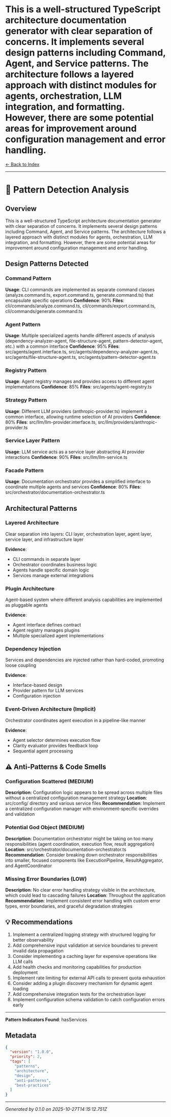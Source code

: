 # This is a well-structured TypeScript architecture documentation generator with clear separation of concerns. It implements several design patterns including Command, Agent, and Service patterns. The architecture follows a layered approach with distinct modules for agents, orchestration, LLM integration, and formatting. However, there are some potential areas for improvement around configuration management and error handling.

[← Back to Index](./index.md)

---

# 🎨 Pattern Detection Analysis

## Overview
This is a well-structured TypeScript architecture documentation generator with clear separation of concerns. It implements several design patterns including Command, Agent, and Service patterns. The architecture follows a layered approach with distinct modules for agents, orchestration, LLM integration, and formatting. However, there are some potential areas for improvement around configuration management and error handling.

## Design Patterns Detected

### Command Pattern
**Usage**: CLI commands are implemented as separate command classes (analyze.command.ts, export.command.ts, generate.command.ts) that encapsulate specific operations
**Confidence**: 90%
**Files**: cli/commands/analyze.command.ts, cli/commands/export.command.ts, cli/commands/generate.command.ts

### Agent Pattern
**Usage**: Multiple specialized agents handle different aspects of analysis (dependency-analyzer-agent, file-structure-agent, pattern-detector-agent, etc.) with a common interface
**Confidence**: 95%
**Files**: src/agents/agent.interface.ts, src/agents/dependency-analyzer-agent.ts, src/agents/file-structure-agent.ts, src/agents/pattern-detector-agent.ts

### Registry Pattern
**Usage**: Agent registry manages and provides access to different agent implementations
**Confidence**: 85%
**Files**: src/agents/agent-registry.ts

### Strategy Pattern
**Usage**: Different LLM providers (anthropic-provider.ts) implement a common interface, allowing runtime selection of AI providers
**Confidence**: 80%
**Files**: src/llm/llm-provider.interface.ts, src/llm/providers/anthropic-provider.ts

### Service Layer Pattern
**Usage**: LLM service acts as a service layer abstracting AI provider interactions
**Confidence**: 90%
**Files**: src/llm/llm-service.ts

### Facade Pattern
**Usage**: Documentation orchestrator provides a simplified interface to coordinate multiple agents and services
**Confidence**: 80%
**Files**: src/orchestrator/documentation-orchestrator.ts


## Architectural Patterns

### Layered Architecture
Clear separation into layers: CLI layer, orchestration layer, agent layer, service layer, and infrastructure layer

**Evidence**:
- CLI commands in separate layer
- Orchestrator coordinates business logic
- Agents handle specific domain logic
- Services manage external integrations

### Plugin Architecture
Agent-based system where different analysis capabilities are implemented as pluggable agents

**Evidence**:
- Agent interface defines contract
- Agent registry manages plugins
- Multiple specialized agent implementations

### Dependency Injection
Services and dependencies are injected rather than hard-coded, promoting loose coupling

**Evidence**:
- Interface-based design
- Provider pattern for LLM services
- Configuration injection

### Event-Driven Architecture (Implicit)
Orchestrator coordinates agent execution in a pipeline-like manner

**Evidence**:
- Agent selector determines execution flow
- Clarity evaluator provides feedback loop
- Sequential agent processing



## ⚠️ Anti-Patterns & Code Smells

### Configuration Scattered (MEDIUM)
**Description**: Configuration logic appears to be spread across multiple files without a centralized configuration management strategy
**Location**: src/config/ directory and various service files
**Recommendation**: Implement a centralized configuration manager with environment-specific overrides and validation

### Potential God Object (MEDIUM)
**Description**: Documentation orchestrator might be taking on too many responsibilities (agent coordination, execution flow, result aggregation)
**Location**: src/orchestrator/documentation-orchestrator.ts
**Recommendation**: Consider breaking down orchestrator responsibilities into smaller, focused components like ExecutionPipeline, ResultAggregator, and AgentCoordinator

### Missing Error Boundaries (LOW)
**Description**: No clear error handling strategy visible in the architecture, which could lead to cascading failures
**Location**: Throughout the application
**Recommendation**: Implement consistent error handling with custom error types, error boundaries, and graceful degradation strategies



## 💡 Recommendations

1. Implement a centralized logging strategy with structured logging for better observability
2. Add comprehensive input validation at service boundaries to prevent invalid data propagation
3. Consider implementing a caching layer for expensive operations like LLM calls
4. Add health checks and monitoring capabilities for production deployment
5. Implement rate limiting for external API calls to prevent quota exhaustion
6. Consider adding a plugin discovery mechanism for dynamic agent loading
7. Add comprehensive integration tests for the orchestration layer
8. Implement configuration schema validation to catch configuration errors early

---
**Pattern Indicators Found**: hasServices

## Metadata

```json
{
  "version": "1.0.0",
  "priority": 2,
  "tags": [
    "patterns",
    "architecture",
    "design",
    "anti-patterns",
    "best-practices"
  ]
}
```


---

_Generated by 0.1.0 on 2025-10-27T14:15:12.751Z_

